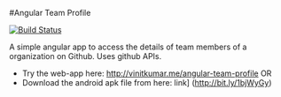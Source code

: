 #Angular Team Profile

[![Build Status](https://travis-ci.org/vinitkumar/angular-team-profile.png?branch=master)](https://travis-ci.org/vinitkumar/angular-team-profile)

A simple angular app to access the details of team members of a organization on Github. Uses github APIs.

- Try the web-app here: http://vinitkumar.me/angular-team-profile OR
- Download the android apk file from here: link] (http://bit.ly/1bjWyGy)




